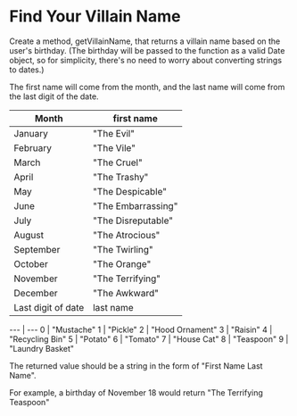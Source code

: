 # Find Your Villain Name #

Create a method, getVillainName, that returns a villain name based on the user's birthday. (The birthday will be passed to the function as a valid Date object, so for simplicity, there's no need to worry about converting strings to dates.)

The first name will come from the month, and the last name will come from the last digit of the date.

Month | first name
--- | ---
January | "The Evil"
February | "The Vile"
March | "The Cruel"
April | "The Trashy"
May | "The Despicable"
June | "The Embarrassing"
July | "The Disreputable"
August | "The Atrocious"
September | "The Twirling"
October | "The Orange"
November | "The Terrifying"
December | "The Awkward"
Last digit of date | last name

--- | ---
0 | "Mustache"
1 | "Pickle"
2 | "Hood Ornament"
3 | "Raisin"
4 | "Recycling Bin"
5 | "Potato"
6 | "Tomato"
7 | "House Cat"
8 | "Teaspoon"
9 | "Laundry Basket"

The returned value should be a string in the form of "First Name Last Name".

For example, a birthday of November 18 would return "The Terrifying Teaspoon"